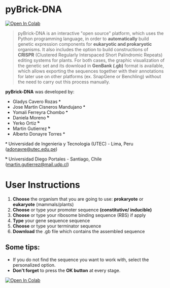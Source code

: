 # pyBrick-DNA

<a target="_blank" href="https://colab.research.google.com/github/gladyscavero/pyBrick-DNA">
  <img src="https://colab.research.google.com/assets/colab-badge.svg" alt="Open In Colab"/>
</a> 

> pyBrick-DNA is an interactive "open source" platform, which uses the Python programming language, in order to **automatically** build genetic expression components for **eukaryotic and prokaryotic** organisms. It also includes the option to build constructions of **CRISPR** (Clustered Regularly Interspaced Short Palindromic Repeats) editing systems for plants. For both cases, the graphic visualization of the genetic set and its download in **GenBank (.gb)** format is available, which allows exporting the sequences together with their annotations for later use on other platforms (ex. SnapGene or Benchling) without the need to carry out this process manually.

**pyBrick-DNA** was developed by:



*   Gladys Cavero Rozas                **ᵃ**
*   Jose Martin Cisneros Mandujano **ᵃ**
*   Yomali Ferreyra Chombo **ᵃ**
*   Daniela Moreno **ᵇ**
*   Yerko Ortiz **ᵇ**
*   Martin Gutierrez **ᵇ**
*   Alberto Donayre Torres **ᵃ**


**ᵃ**     Universidad de Ingenieria y Tecnologia (UTEC) - Lima, Peru (adonayre@utec.edu.pe)

**ᵇ**     Universidad Diego Portales - Santiago, Chile (martin.gutierrez@mail.udp.cl)


# User Instructions

1. **Choose** the organism that you are going to use: **prokaryote** or **eukaryote** (mammals/plants)
2. **Choose** or type your promoter sequence **(constitutive/
inducible)**
3. **Choose** or type your ribosome binding sequence (RBS) if apply
4. **Type** your gene sequence sequence
5. **Choose** or type your terminator sequence
6. **Download** the .gb file which contains the assembled sequence

## Some tips:

- If you do not find the sequence you want to work with, select the personalized option.
- **Don't forget** to press the **OK button** at every stage.

<a target="_blank" href="https://colab.research.google.com/github/gladyscavero/pyBrick-DNA">
  <img src="https://colab.research.google.com/assets/colab-badge.svg" alt="Open In Colab"/>
</a>
